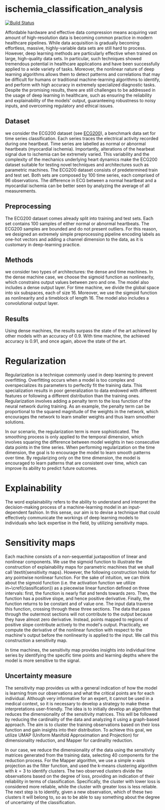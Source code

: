 # ischemia_classification_analysis

[![Build Status](https://github.com/martina-garavaglia-sdg/ischemia_classification_analysis.jl/actions/workflows/CI.yml/badge.svg?branch=master)](https://github.com/martina-garavaglia-sdg/ischemia_classification_analysis.jl/actions/workflows/CI.yml?query=branch%3Amaster)


Affordable hardware and effective data compression means acquiring vast amount of high-resolution data is becoming common practice in modern healthcare pipelines. While data acquisition is gradually becoming effortless, massive, highly-variable data sets are still hard to process. However, deep learning methods are particularly effective when trained on large, high-quality data sets. In particular, such techniques showed tremendous potential in healthcare applications and have been successfully applied to a wide variety of tasks.  Moreover, the nonlinear nature of deep learning algorithms allows them to detect patterns and correlations that may be difficult for humans or traditional machine-learning algorithms to identify, and perform with high accuracy in extremely specialized diagnostic tasks. Despite the promising results, there are still challenges to be addressed in the usage of deep learning in healthcare, such as ensuring the reliability and explainability of the models' output, guaranteeing robustness to noisy inputs, and overcoming regulatory and ethical issues. 

## Dataset
we consider the ECG200 dataset (see [ECG200](http://www.timeseriesclassification.com/description.php?Dataset=ECG200)), a benchmark data set for time series classification. Each series traces the electrical activity recorded during one heartbeat. Time series are labelled as normal or abnormal heartbeats (myocardial ischemia). Importantly, alterations of the hearbeat signal due to ischemia can be extremely varied. This variability and the complexity of the mechanics underlying heart dynamics make the ECG200 dataset suitable for testing novel techniques and architectures such as parametric machines. The ECG200 dataset consists of predetermined train and test set. Both sets are composed by $100$ time series, each comprised of $96$ observations. The difference in ECG between a normal heartbeat and a myocardial ischemia can be better seen by analyzing the average of all measurements. 

## Preprocessing
The ECG200 dataset comes already split into training and test sets. Each set contains $100$ samples of either normal or abnormal heartbeats. The ECG200 samples are bounded and do not present outliers. For this reason, we designed an extremely simple preprocessing pipeline encoding labels as one-hot vectors and adding a channel dimension to the data, as it is customary in deep-learning practice.

## Methods
 we consider two types of architectures: the dense and time machines. In the dense machine case, we choose the sigmoid function as nonlinearity, which constrains output values between zero and one. The model also includes a dense output layer.
For time machine, we divide the global space into six subspaces, each of size 16. Moreover, we use the sigmoid function as nonlinearity and a timeblock of  length 16. The model also includes a convolutional output layer.

## Results
Using dense machines, the results surpass the state of the art achieved by other models with an accuracy of 0.9.
With time machine, the achieved accuracy is 0.91, and once again, above the state of the art.

# Regularization
Regularization is a technique commonly used in deep learning to prevent overfitting. Overfitting occurs when a model is too complex and overspecializes its parameters to perfectly fit the training data. This specialization results in poor generalization to data endowed with different features or following a different distribution than the training ones. Regularization involves adding a penalty term to the loss function of the neural network during training. As an example, the penalty term can be proportional to the squared magnitude of the weights in the network, which encourages the network to learn smaller weights and thus learn smoother solutions.

In our scenario, the regularization term is more sophisticated. The smoothing process is only applied to the temporal dimension, which involves squaring the difference between model weights in two consecutive data points in the time series.
When performing regularization on the time dimension, the goal is to encourage the model to learn smooth patterns over time. By regularizing only on the time dimension, the model is encouraged to learn patterns that are consistent over time, which can improve its ability to predict future outcomes.

# Explainability
The word explainability refers to the ability to understand and interpret the decision-making process of a machine-learning model in an input-dependent fashion. In this sense, our aim is to devise a technique that could effectively communicate the workings of deep learning models to individuals who lack expertise in the field, by utilizing sensitivity maps.

# Sensitivity maps
Each machine consists of a non-sequential juxtaposition of linear and nonlinear components. We use the sigmoid function to illustrate the construction of explainability maps for parametric machines that we shall call \textit{sensitivity maps}. However, the following construction holds for any pointwise nonlinear function. For the sake of intuition, we can think about the sigmoid function (i.e. the activation function we utilize in~\cref{classification}) as a piecewise linear function defined on three intervals: first, the function is nearly flat and tends towards zero. Then, the function has a positive slope, and hence positive derivative. Finally, the function returns to be constant and of value one. The input data traverse this function, crossing through these three sections. The data that pass through the outermost sections will not contribute to the output because they have almost zero derivative. Instead, points mapped to regions of positive slope contribute actively to the model's output. Practically, we compute the derivative of the nonlinear function with respect to the machine's output before the nonlinearity is applied to the input. We call this construction a sensitivity map.

In time machines, the sensitivity map provides insights into individual time series by identifying the specific time points and learning depths where the model is more sensitive to the signal.

## Uncertainty measure
The sensitivity map provides us with a general indication of how the model is learning from our observations and what the critical points are for each individual. 
Although very informative for an expert, it cannot be used in a medical context, so it is necessary to develop a strategy to make these interpretations user-friendly.
The idea is to initially develop an algorithm that reduces the dimensionality of the sensitivity matrices. This will be followed by reducing the cardinality of the data and analyzing it using a graph-based approach. The aim is to cluster the training observations based on their loss function and gain insights into their distribution. To achieve this goal, we utilize UMAP (Uniform Manifold Approximation and Projection) for dimensionality reduction, and Mapper for cardinality reduction.

In our case, we reduce the dimensionality of the data using the sensitivity matrices generated from the training data, selecting 40 components for the reduction process. For the Mapper algorithm, we use a simple x-axis projection as the filter function, and used the k-means clustering algorithm with $k=3$ to identify clusters. The two observed clusters divide the observations based on the degree of loss, providing an indication of their reliability in terms of classification. Specifically, the cluster with lower loss is considered more reliable, while the cluster with greater loss is less reliable. The next step is to identify, given a new observation, which of these two clusters it will belong to, so as to be able to say something about the degree of uncertainty of the classification.


